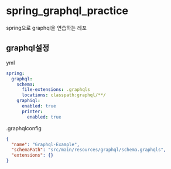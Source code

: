 # spring_graphql_practice
spring으로 graphql을 연습하는 레포

## graphql설정
yml
```yml
spring:
  graphql:
    schema:
      file-extensions: .graphqls
      locations: classpath:graphql/**/
    graphiql:
      enabled: true
      printer:
        enabled: true
```
.graphqlconfig
```json
{
  "name": "Graphql-Example",
  "schemaPath": "src/main/resources/graphql/schema.graphqls",
  "extensions": {}
}
```
